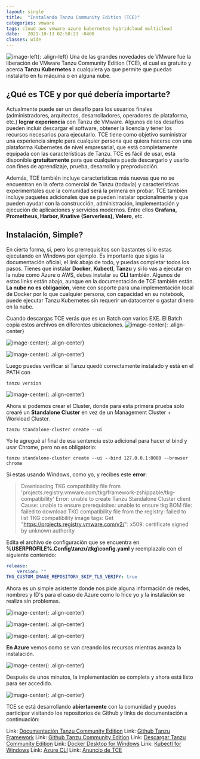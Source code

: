 ```yaml
---
layout: single
title:  "Instalando Tanzu Community Edition (TCE)"
categories: vmware 
tags: cloud aws vmware azure kubernetes hybridcloud multicloud
date:   2021-10-13 02:50:23 -0400
classes: wide
---
```

![image-left](/assets/images/tce/tanzu-community-edition-logo.png){: .align-left} Una de las grandes novedades de VMware fue la liberación de VMware Tanzu Community Edition (TCE), el cual es gratuito y acerca **Tanzu Kubernetes** a cualquiera ya que permite que puedas instalarlo en tu máquina o en alguna nube.

## ¿Qué es TCE y por qué debería importarte?

Actualmente puede ser un desafío para los usuarios finales (administradores, arquitectos, desarrolladores, operadores de plataforma, etc.) **lograr  experiencia**  con Tanzu de VMware. Algunos de los desafíos pueden incluir  descargar el software, obtener la licencia y tener los recursos necesarios para ejecutarlo. TCE tiene como objetivo  suministrar una experiencia  simple para cualquier persona que quiera hacerse con una plataforma Kubernetes de nivel empresarial, que está completamente equipada con las características de Tanzu. TCE es fácil de usar, está disponible  **gratuitamente** para que cualquiera pueda descargarlo y usarlo con fines de aprendizaje, prueba, desarrollo y preproducción.

Además, TCE también incluye características más nuevas que no se encuentran en la oferta comercial de Tanzu (todavía) y características experimentales que la comunidad será la primera en probar. 
TCE también incluye paquetes adicionales que se pueden instalar opcionalmente y que pueden ayudar con la construcción, administración, implementación y ejecución de aplicaciones y servicios modernos. Entre ellos **Grafana, Prometheus, Harbor, Knative (Serverless), Velero**, etc.

## Instalación, Simple?

En cierta forma, si, pero los prerrequisitos son bastantes si lo estas ejecutando en Windows por ejemplo. Es importante que sigas la documentación oficial, el link abajo de todo, y puedas completar todos los pasos. Tienes que instalar **Docker**, **Kubectl**, **Tanzu** y si lo vas a ejecutar en la nube como Azure o AWS, debes instalar su **CLI** también. Algunos de estos links están abajo, aunque en la documentación de TCE también están.
**La nube no es obligación**, viene con soporte para una implementación local de Docker por lo que cualquier persona, con capacidad en su notebook, puede ejecutar Tanzu Kubernetes sin requerir un datacenter o gastar dinero en la nube.

Cuando descargas TCE verás que es un Batch con varios EXE. El Batch copia estos archivos en diferentes ubicaciones.
![image-center](/assets/images/tce/tanzu1.png){: .align-center} 

![image-center](/assets/images/tce/tanzu2.png){: .align-center} 

![image-center](/assets/images/tce/tanzu3.png){: .align-center} 

Luego puedes verificar si Tanzu quedó correctamente instalado y está en el PATH con
```batch
tanzu version
```
![image-center](/assets/images/tce/tanzu4.png){: .align-center} 

Ahora si podemos crear el Cluster, donde para esta primera prueba solo crearé un **Standalone Cluster** en vez de un Management Cluster + Workload Cluster.

```batch
tanzu standalone-cluster create --ui
```
Yo le agregué al final de esa sentencia esto adicional para hacer el bind y usar Chrome, pero no es obligatorio:

```batch
tanzu standalone-cluster create --ui --bind 127.0.0.1:8080 --browser chrome
```

Si estas usando Windows, como yo, y recibes este **error**:

> Downloading TKG compatibility file from 'projects.registry.vmware.com/tkg/framework-zshippable/tkg-compatibility'
> Error: unable to create Tanzu Standalone Cluster client   Cause: unable to ensure prerequisites: unable to ensure tkg BOM file: failed to download TKG compatibility file from the registry: failed to list TKG compatibility image tags: Get "https://projects.registry.vmware.com/v2/": x509: certificate signed by unknown authority

Edita el archivo de configuración que se encuentra en **%USERPROFILE%\.Config\tanzu\tkg\config.yaml** y reemplazalo con el siguiente contenido:

```yaml
release:
    version: ""
TKG_CUSTOM_IMAGE_REPOSITORY_SKIP_TLS_VERIFY: true
```

Ahora es un simple asistente donde nos pide alguna información de redes, nombres y ID's para el caso de Azure como lo hice yo y la instalación se realiza sin problemas.

![image-center](/assets/images/tce/tanzu5.png){: .align-center} 

![image-center](/assets/images/tce/tanzu6.png){: .align-center} 

![image-center](/assets/images/tce/tanzu7.png){: .align-center} 

**En Azure** vemos como se van creando los recursos mientras avanza la instalación.

![image-center](/assets/images/tce/tanzu8.png){: .align-center} 

Después de unos minutos, la implementación se completa y ahora está listo para ser accedido.

![image-center](/assets/images/tce/tanzu9.png){: .align-center} 

TCE se está desarrollando **abiertamente** con la comunidad y puedes participar visitando los repositorios de Github y links de documentación a continuación:

Link: [Documentación Tanzu Community Edition](https://tanzucommunityedition.io/docs/latest/installation-planning/)
Link: [Github Tanzu Framework](https://github.com/vmware-tanzu/tanzu-framework)
Link: [Github Tanzu Community Edition](https://github.com/vmware-tanzu/community-edition)
Link: [Descargar Tanzu Community Edition](https://tanzucommunityedition.io/download/)
Link: [Docker Desktop for Windows](https://docs.docker.com/desktop/windows/install/)
Link: [Kubectl for Windows](https://kubernetes.io/docs/tasks/tools/install-kubectl-windows/)
Link: [Azure CLI](https://docs.microsoft.com/en-us/cli/azure/install-azure-cli-windows?tabs=azure-cli)
Link: [Anuncio de TCE](https://tanzu.vmware.com/content/blog/vmware-tanzu-community-edition-announcement)
